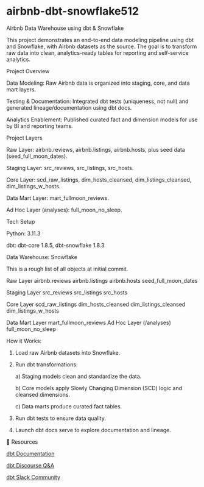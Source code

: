 # airbnb-dbt-snowflake512

Airbnb Data Warehouse using dbt & Snowflake

This project demonstrates an end-to-end data modeling pipeline using dbt and Snowflake, with Airbnb datasets as the source. The goal is to transform raw data into clean, analytics-ready tables for reporting and self-service analytics.

Project Overview

Data Modeling: Raw Airbnb data is organized into staging, core, and data mart layers.

Testing & Documentation: Integrated dbt tests (uniqueness, not null) and generated lineage/documentation using dbt docs.

Analytics Enablement: Published curated fact and dimension models for use by BI and reporting teams.

Project Layers

Raw Layer: airbnb.reviews, airbnb.listings, airbnb.hosts, plus seed data (seed_full_moon_dates).

Staging Layer: src_reviews, src_listings, src_hosts.

Core Layer: scd_raw_listings, dim_hosts_cleansed, dim_listings_cleansed, dim_listings_w_hosts.

Data Mart Layer: mart_fullmoon_reviews.

Ad Hoc Layer (analyses): full_moon_no_sleep.

Tech Setup

Python: 3.11.3

dbt: dbt-core 1.8.5, dbt-snowflake 1.8.3

Data Warehouse: Snowflake

This is a rough list of all objects at initial commit.

Raw Layer
airbnb.reviews
airbnb.listings
airbnb.hosts
seed_full_moon_dates

Staging Layer
src_reviews
src_listings
src_hosts

Core Layer
scd_raw_listings
dim_hosts_cleansed
dim_listings_cleansed
dim_listings_w_hosts

Data Mart Layer
mart_fullmoon_reviews
Ad Hoc Layer (/analyses)
full_moon_no_sleep

How it Works:

1) Load raw Airbnb datasets into Snowflake.

2) Run dbt transformations:

   a) Staging models clean and standardize the data.

   b) Core models apply Slowly Changing Dimension (SCD) logic and cleansed dimensions.

   c) Data marts produce curated fact tables.

4) Run dbt tests to ensure data quality.

5) Launch dbt docs serve to explore documentation and lineage.

🔗 Resources

[dbt Documentation](https://docs.getdbt.com/)

[dbt Discourse Q&A](https://discourse.getdbt.com/)

[dbt Slack Community](https://www.getdbt.com/community)
